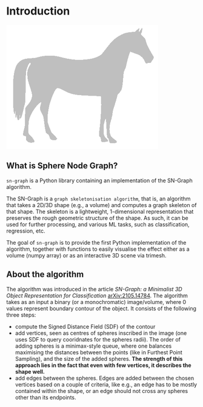 # Introduction


![Animation of adding spheres to the graph](https://raw.githubusercontent.com/alexandrainst/sn-graph/7-make-nice-docs/assets/horse_animation.gif)

## What is Sphere Node Graph?

`sn-graph` is a Python library containing an implementation of the SN-Graph algorithm.

The SN-Graph is a `graph skeletonisation algorithm`, that is, an algorithm that takes a 2D/3D shape (e.g., a volume) and computes a graph skeleton of that shape. The skeleton is a lightweight, 1-dimensional representation that preserves the rough geometric structure of the shape. As such, it can be used for further processing, and various ML tasks, such as classification, regression, etc.

The goal of `sn-graph` is to provide the first Python implementation of the algorithm, together with functions to easily visualise the effect either as a volume (numpy array) or as an interactive 3D scene via trimesh.

## About the algorithm

The algorithm was introduced in the article *SN-Graph: a Minimalist 3D Object Representation for Classification* [arXiv:2105.14784](https://arxiv.org/abs/2105.14784).
The algorithm takes as an input a binary (or a monochromatic) image/volume, where 0 values represent boundary contour of the object. It consists of the following three steps:

  - compute the Signed Distance Field (SDF) of the contour
  - add vertices, seen as centres of spheres inscribed in the image (one uses SDF to query cooridnates for the spheres radii). The order of adding spheres is a minimax-style queue, where one balances maximising the distances between the points (like in Furthest Point Sampling), and the size of the added spheres. **The strength of this approach lies in the fact that even with few vertices, it describes the shape well.**
  - add edges between the spheres. Edges are added between the chosen vertices based on a couple of criteria, like e.g., an edge has to be mostly contained within the shape, or an edge should not cross any spheres other than its endpoints.
